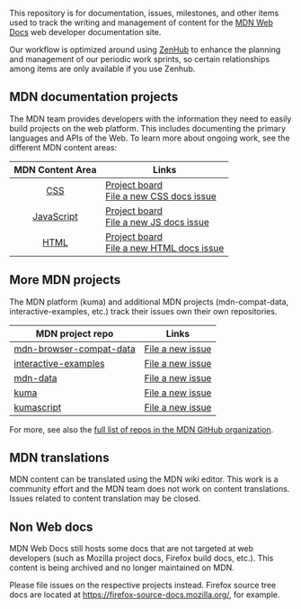 
This repository is for documentation, issues, milestones, and other items
used to track the writing and management of content for the [MDN Web Docs](https://developer.mozilla.org/) web developer documentation site. 

Our workflow is optimized around using [ZenHub](https://www.zenhub.com/) to enhance the planning and management of our periodic work sprints, so certain relationships among items are only available if you use Zenhub.


## MDN documentation projects

The MDN team provides developers with the information they need to easily build projects on the web platform. This includes documenting the primary languages and APIs of the Web. To learn more about ongoing work, see the different MDN content areas:

| MDN Content Area | Links |
|:----------------:|-------|
| [CSS](https://developer.mozilla.org/en-US/docs/Web/CSS) | [Project board](https://github.com/mdn/sprints/projects/6) <br> [File a new CSS docs issue](https://github.com/mdn/sprints/issues/new?assignees=chrisdavidmills&labels=Content%3ACSS&template=1-css-docs-template.md) |
| [JavaScript](https://developer.mozilla.org/en-US/docs/Web/JavaScript) | [Project board](https://github.com/mdn/sprints/projects/5) <br> [File a new JS docs issue](https://github.com/mdn/sprints/issues/new?assignees=elchi3&labels=Content%3AJS&template=2-js-docs-template.md) |
| [HTML](https://developer.mozilla.org/en-US/docs/Web/HTML) | [Project board](https://github.com/mdn/sprints/projects/9) <br> [File a new HTML docs issue](https://github.com/mdn/sprints/issues/new?assignees=wbamberg&labels=Content%3AHTML&template=3-html-docs-template.md) |


## More MDN projects

The MDN platform (kuma) and additional MDN projects (mdn-compat-data, interactive-examples, etc.) track their issues own their own repositories.

| MDN project repo | Links |
|------------------|-------|
| [mdn-browser-compat-data](https://github.com/mdn/browser-compat-data) | [File a new issue](https://github.com/mdn/browser-compat-data/issues) | 
| [interactive-examples](https://github.com/mdn/interactive-examples) | [File a new issue](https://github.com/mdn/interactive-examples/issues) |
| [mdn-data](https://github.com/mdn/data) | [File a new issue](https://github.com/mdn/data/issues) |
| [kuma](https://github.com/mdn/kuma) | [File a new issue](https://github.com/mdn/kuma/issues) | 
| [kumascript](https://github.com/mdn/kumascript) | [File a new issue](https://github.com/mdn/kumascript/issues) | 

For more, see also the [full list of repos in the MDN GitHub organization](https://github.com/mdn).

## MDN translations

MDN content can be translated using the MDN wiki editor. This work is a community effort and the MDN team does not work on content translations. Issues related to content translation may be closed.

## Non Web docs

MDN Web Docs still hosts some docs that are not targeted at web developers (such as Mozilla project docs, Firefox build docs, etc.). This content is being archived and no longer maintained on MDN. 

Please file issues on the respective projects instead. Firefox source tree docs are located at https://firefox-source-docs.mozilla.org/, for example.
